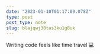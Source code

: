 ```yaml
---
date: "2023-01-10T01:17:09.078Z"
type: post 
post_type: note
slug: blajqwj38tas3ku1g8uk
---
```

Writing code feels like time travel 💻